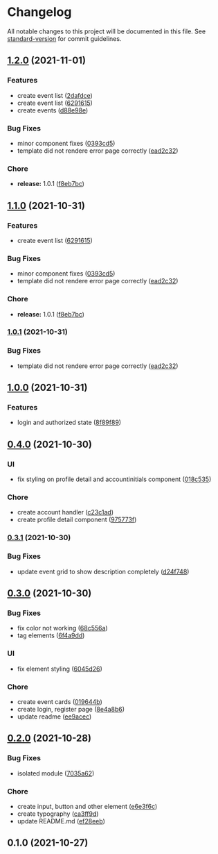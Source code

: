 # Changelog

All notable changes to this project will be documented in this file. See [standard-version](https://github.com/conventional-changelog/standard-version) for commit guidelines.

## [1.2.0](https://github.com/KristofaJosh/Eventio/compare/v1.0.0...v1.2.0) (2021-11-01)


### Features

* create event list ([2dafdce](https://github.com/KristofaJosh/Eventio/commits2dafdce50134c1c4be4bae302643e29a39f06a66))
* create event list ([6291615](https://github.com/KristofaJosh/Eventio/commits6291615956b67e20558f617afc4732de343ea464))
* create events ([d88e98e](https://github.com/KristofaJosh/Eventio/commitsd88e98e3de30568289ccf47719235f1e9e6e6958))


### Bug Fixes

* minor component fixes ([0393cd5](https://github.com/KristofaJosh/Eventio/commits0393cd59de97a47019fe6b83d4e73a96903303b6))
* template did not rendere error page correctly ([ead2c32](https://github.com/KristofaJosh/Eventio/commitsead2c32d37261cd43df3d81b8cc3d04a67dd30d5))


### Chore

* **release:** 1.0.1 ([f8eb7bc](https://github.com/KristofaJosh/Eventio/commitsf8eb7bcc1351358403986c6b99bbb1e2b07a02bc))

## [1.1.0](https://github.com/KristofaJosh/Eventio/compare/v1.0.0...v1.1.0) (2021-10-31)


### Features

* create event list ([6291615](https://github.com/KristofaJosh/Eventio/commits6291615956b67e20558f617afc4732de343ea464))


### Bug Fixes

* minor component fixes ([0393cd5](https://github.com/KristofaJosh/Eventio/commits0393cd59de97a47019fe6b83d4e73a96903303b6))
* template did not rendere error page correctly ([ead2c32](https://github.com/KristofaJosh/Eventio/commitsead2c32d37261cd43df3d81b8cc3d04a67dd30d5))


### Chore

* **release:** 1.0.1 ([f8eb7bc](https://github.com/KristofaJosh/Eventio/commitsf8eb7bcc1351358403986c6b99bbb1e2b07a02bc))

### [1.0.1](https://github.com/KristofaJosh/Eventio/compare/v1.0.0...v1.0.1) (2021-10-31)


### Bug Fixes

* template did not rendere error page correctly ([ead2c32](https://github.com/KristofaJosh/Eventio/commitsead2c32d37261cd43df3d81b8cc3d04a67dd30d5))

## [1.0.0](https://github.com/KristofaJosh/Eventio/compare/v0.4.0...v1.0.0) (2021-10-31)


### Features

* login and authorized state ([8f89f89](https://github.com/KristofaJosh/Eventio/commits8f89f895f2a788e68a56244b8cdb1fa221a162fb))

## [0.4.0](https://github.com/KristofaJosh/Eventio/compare/v0.3.1...v0.4.0) (2021-10-30)


### UI

* fix styling on profile detail and accountinitials component ([018c535](https://github.com/KristofaJosh/Eventio/commits018c535472bdecdf6d67b806ba3c276f3adcfa19))


### Chore

* create account handler ([c23c1ad](https://github.com/KristofaJosh/Eventio/commitsc23c1adb644b4f0790ddc91d5683c26f40a7c598))
* create profile detail component ([975773f](https://github.com/KristofaJosh/Eventio/commits975773fbfcbc1b0fa03ba8278006584698e62059))

### [0.3.1](https://github.com/KristofaJosh/Eventio/compare/v0.3.0...v0.3.1) (2021-10-30)


### Bug Fixes

* update event grid to show description completely ([d24f748](https://github.com/KristofaJosh/Eventio/commitsd24f7481baa27febdbab25969b3f53bc1ceab204))

## [0.3.0](https://github.com/KristofaJosh/Eventio/compare/v0.2.0...v0.3.0) (2021-10-30)


### Bug Fixes

* fix color not working ([68c556a](https://github.com/KristofaJosh/Eventio/commits68c556a25192e0a8f1cc2a075c69a6ac629a0c62))
* tag elements ([6f4a9dd](https://github.com/KristofaJosh/Eventio/commits6f4a9dd1d8cbebaafb02853d4cb40d51e3bc2d53))


### UI

* fix element styling ([6045d26](https://github.com/KristofaJosh/Eventio/commits6045d26558aff596dc677adc261aee72f9b17ade))


### Chore

* create event cards ([019644b](https://github.com/KristofaJosh/Eventio/commits019644b39650245b1d88381859286a51bdd7b33f))
* create login, register page ([8e4a8b6](https://github.com/KristofaJosh/Eventio/commits8e4a8b63479a302ecf3ce8bda03626a55ca051a1))
* update readme ([ee9acec](https://github.com/KristofaJosh/Eventio/commitsee9acec6c1d551cd60125866b4ebf12c8b5ba61a))

## [0.2.0](https://github.com/KristofaJosh/Eventio/compare/v0.1.0...v0.2.0) (2021-10-28)

### Bug Fixes

-   isolated module ([7035a62](https://github.com/KristofaJosh/Eventio/commits7035a6274095f495ba39971c359cd288a0dce17e))

### Chore

-   create input, button and other element ([e6e3f6c](https://github.com/KristofaJosh/Eventio/commitse6e3f6c23a106caa5d27a98e8f2c823ee516d7a7))
-   create typography ([ca3ff9d](https://github.com/KristofaJosh/Eventio/commitsca3ff9d112f044b86395f4e39f821534dd2880f9))
-   update README.md ([ef28eeb](https://github.com/KristofaJosh/Eventio/commitsef28eeb16fd7b34de57c1a3f3a9a957362ed5873))

## 0.1.0 (2021-10-27)
